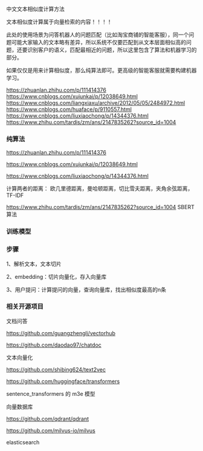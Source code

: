 中文文本相似度计算方法

文本相似度计算属于向量检索的内容！！！！



此处的使用场景为问答机器人的问题匹配（比如淘宝商铺的智能客服），同一个问题可能大家输入的文本略有差异，所以系统不仅要匹配到从文本层面相似高的问题，还要识别客户的语义，匹配最相近的问题，所以这里包含了算法和机器学习的部分。

如果仅仅是用来计算相似度，那么纯算法即可。更高级的智能客服就需要构建机器学习。



https://zhuanlan.zhihu.com/p/111414376
https://www.cnblogs.com/xujunkai/p/12038649.html
https://www.cnblogs.com/liangxiaxu/archive/2012/05/05/2484972.html
https://www.cnblogs.com/huaface/p/9110557.html
https://www.cnblogs.com/liuxiaochong/p/14344376.html
https://www.zhihu.com/tardis/zm/ans/2147835262?source_id=1004



### 纯算法

https://zhuanlan.zhihu.com/p/111414376

https://www.cnblogs.com/xujunkai/p/12038649.html

https://www.cnblogs.com/liuxiaochong/p/14344376.html

计算两者的距离：
欧几里德距离，曼哈顿距离，切比雪夫距离，夹角余弦距离，TF-IDF

https://www.zhihu.com/tardis/zm/ans/2147835262?source_id=1004
SBERT算法





### 训练模型



### 步骤

1、解析文本，文本切片

2、embedding：切片向量化，存入向量库

3、用户提问：计算提问的向量，查询向量库，找出相似度最高的n条



### 相关开源项目

文档问答

https://github.com/guangzhengli/vectorhub

https://github.com/daodao97/chatdoc

文本向量化

https://github.com/shibing624/text2vec

https://github.com/huggingface/transformers

sentence_transformers 的 m3e 模型

向量数据库

https://github.com/qdrant/qdrant

https://github.com/milvus-io/milvus

elasticsearch